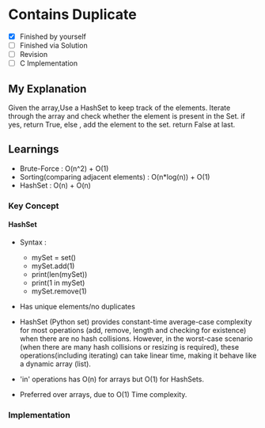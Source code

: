 # Contains Duplicate

- [x] Finished by yourself
- [ ] Finished via Solution
- [ ] Revision
- [ ] C Implementation

## My Explanation

Given the array,Use a HashSet to keep track of the elements.
Iterate through the array and check whether the element is present in the Set.
if yes, return True, else , add the element to the set.
return False at last.

## Learnings

- Brute-Force : O(n^2) + O(1)
- Sorting(comparing adjacent elements) : O(n\*log(n)) + O(1)
- HashSet : O(n) + O(n)

### Key Concept

#### HashSet

- Syntax :

  - mySet = set()
  - mySet.add(1)
  - print(len(mySet))
  - print(1 in mySet)
  - mySet.remove(1)

- Has unique elements/no duplicates
- HashSet (Python set) provides constant-time average-case complexity for most operations (add, remove, length and checking for existence) when there are no hash collisions. However, in the worst-case scenario (when there are many hash collisions or resizing is required), these operations(including iterating) can take linear time, making it behave like a dynamic array (list).
- 'in' operations has O(n) for arrays but O(1) for HashSets.
- Preferred over arrays, due to O(1) Time complexity.

### Implementation
